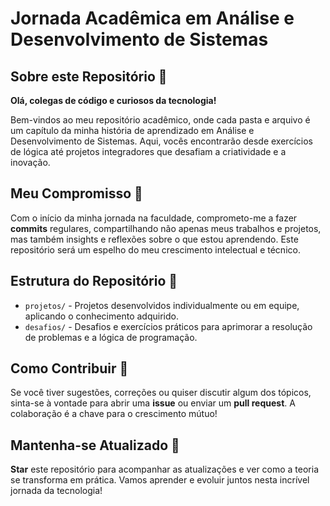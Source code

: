 # Jornada Acadêmica em Análise e Desenvolvimento de Sistemas

## Sobre este Repositório 📘

**Olá, colegas de código e curiosos da tecnologia!**

Bem-vindos ao meu repositório acadêmico, onde cada pasta e arquivo é um capítulo da minha história de aprendizado em Análise e Desenvolvimento de Sistemas. Aqui, vocês encontrarão desde exercícios de lógica até projetos integradores que desafiam a criatividade e a inovação.

## Meu Compromisso 🏁

Com o início da minha jornada na faculdade, comprometo-me a fazer **commits** regulares, compartilhando não apenas meus trabalhos e projetos, mas também insights e reflexões sobre o que estou aprendendo. Este repositório será um espelho do meu crescimento intelectual e técnico.

## Estrutura do Repositório 📁

- `projetos/` - Projetos desenvolvidos individualmente ou em equipe, aplicando o conhecimento adquirido.
- `desafios/` - Desafios e exercícios práticos para aprimorar a resolução de problemas e a lógica de programação.

## Como Contribuir 🤝

Se você tiver sugestões, correções ou quiser discutir algum dos tópicos, sinta-se à vontade para abrir uma **issue** ou enviar um **pull request**. A colaboração é a chave para o crescimento mútuo!

## Mantenha-se Atualizado 🔄

**Star** este repositório para acompanhar as atualizações e ver como a teoria se transforma em prática. Vamos aprender e evoluir juntos nesta incrível jornada da tecnologia!
